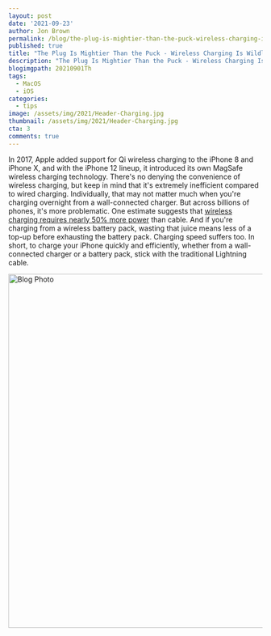 ```yaml
---
layout: post
date: '2021-09-23'
author: Jon Brown
permalink: /blog/the-plug-is-mightier-than-the-puck-wireless-charging-is-wildly-inefficient/
published: true
title: "The Plug Is Mightier Than the Puck - Wireless Charging Is Wildly Inefficient"
description: "The Plug Is Mightier Than the Puck - Wireless Charging Is Wildly Inefficient"
blogimgpath: 20210901Th
tags:
  - MacOS
  - iOS
categories:
  - tips
image: /assets/img/2021/Header-Charging.jpg
thumbnail: /assets/img/2021/Header-Charging.jpg
cta: 3
comments: true
---
```

In 2017, Apple added support for Qi wireless charging to the iPhone 8
and iPhone X, and with the iPhone 12 lineup, it introduced its own
MagSafe wireless charging technology. There's no denying the convenience
of wireless charging, but keep in mind that it's extremely inefficient
compared to wired charging. Individually, that may not matter much when
you're charging overnight from a wall-connected charger. But across
billions of phones, it's more problematic. One estimate suggests that
[wireless charging requires nearly 50% more
power](https://debugger.medium.com/wireless-charging-is-a-disaster-waiting-to-happen-48afdde70ed9)
than cable. And if you're charging from a wireless battery pack, wasting
that juice means less of a top-up before exhausting the battery pack.
Charging speed suffers too. In short, to charge your iPhone quickly and
efficiently, whether from a wall-connected charger or a battery pack,
stick with the traditional Lightning cable.

<img alt="Blog Photo" src="{{ site.site_cdn }}/assets/img/blog/2021/20210901Th/image2.jpeg" class="img-fluid rounded m-2" width="700" />
